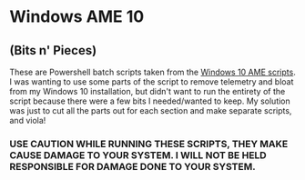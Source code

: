 # Windows AME 10

## (Bits n' Pieces)

These are Powershell batch scripts taken from the [Windows 10 AME scripts](https://git.ameliorated.info/malte/scripts). I was wanting to use some parts of the script to remove telemetry and bloat from my Windows 10 installation, but didn't want to run the entirety of the script because there were a few bits I needed/wanted to keep. My solution was just to cut all the parts out for each section and make separate scripts, and viola!

### USE CAUTION WHILE RUNNING THESE SCRIPTS, THEY MAKE CAUSE DAMAGE TO YOUR SYSTEM. I WILL NOT BE HELD RESPONSIBLE FOR DAMAGE DONE TO YOUR SYSTEM.
